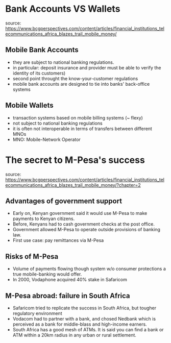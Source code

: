 # Bank Accounts VS Wallets
source: https://www.bcgperspectives.com/content/articles/financial_institutions_telecommunications_africa_blazes_trail_mobile_money/
## Mobile Bank Accounts
* they are subject to national banking regulations.
* in particular: deposit insurance and provider must be able to verify the identity of its customers)
* second point throught the know-your-customer regulations
* mobile bank accounts are designed to tie into banks' back-office systems
## Mobile Wallets
* transaction systems based on mobile billing systems (~ flexy)
* not subject to national banking regulations
* it is often not interoperable in terms of transfers between different MNOs
* MNO: Mobile-Network Operator

# The secret to M-Pesa's success
source: https://www.bcgperspectives.com/content/articles/financial_institutions_telecommunications_africa_blazes_trail_mobile_money/?chapter=2
## Advantages of government support
* Early on, Kenyan government said it would use M-Pesa to make payments to Kenyan citizens.
* Before, Kenyans had to cash government checks at the post office.
* Government allowed M-Pesa to operate outside provisions of banking law.
* First use case: pay remittances via M-Pesa
## Risks of M-Pesa
* Volume of payments flowing though system w/o consumer protections a true mobile-banking would offer.
* In 2000, Vodaphone acquired 40% stake in Safaricom
## M-Pesa abroad: failure in South Africa
* Safaricom tried to replicate the success in South Africa, but tougher regulatory environment
* Vodacom had to partner with a bank, and chosed Nedbank which is perceived as a bank for middle-blass and high-income earners.
* South Africa has a good mesh of ATMs. It is said you can find a bank or ATM within a 20km radius in any urban or rural settlement.
